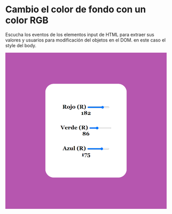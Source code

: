 # Cambio el color de fondo con un color RGB

Escucha los eventos de los elementos input de HTML para extraer sus valores y usuarios para modificación del objetos en el DOM. en este caso el style del body.

![capture](./imagenes/vista-del-projecto.png)